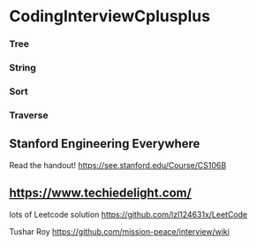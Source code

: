 # CodingInterviewCplusplus

### Tree
### String
### Sort
### Traverse

## Stanford Engineering Everywhere

Read the handout!
https://see.stanford.edu/Course/CS106B


## https://www.techiedelight.com/


lots of Leetcode solution
https://github.com/lzl124631x/LeetCode

Tushar Roy
https://github.com/mission-peace/interview/wiki